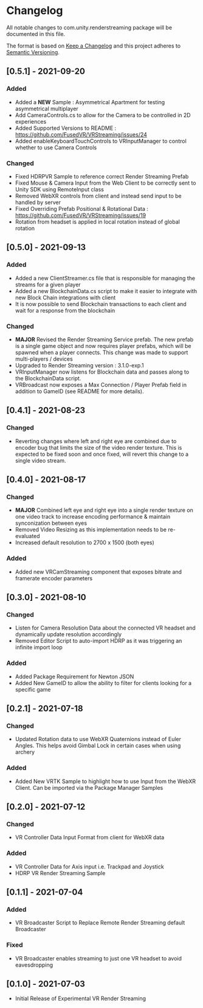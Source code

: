# Changelog
All notable changes to com.unity.renderstreaming package will be documented in this file.

The format is based on [Keep a Changelog](http://keepachangelog.com/en/1.0.0/)
and this project adheres to [Semantic Versioning](http://semver.org/spec/v2.0.0.html).

## [0.5.1] - 2021-09-20

### Added

- Added a **NEW** Sample : Asymmetrical Apartment for testing asymmetrical multiplayer
- Add CameraControls.cs to allow for the Camera to be controlled in 2D experiences
- Added Supported Versions to README : https://github.com/FusedVR/VRStreaming/issues/24
- Added enableKeyboardTouchControls to VRInputManager to control whether to use Camera Controls

### Changed

- Fixed HDRPVR Sample to reference correct Render Streaming Prefab
- Fixed Mouse & Camera Input from the Web Client to be correctly sent to Unity SDK using RemoteInput class
- Removed WebXR controls from client and instead send input to be handled by server 
- Fixed Overriding Prefab Positional & Rotational Data : https://github.com/FusedVR/VRStreaming/issues/19
- Rotation from headset is applied in local rotation instead of global rotation


## [0.5.0] - 2021-09-13

### Added

- Added a new ClientStreamer.cs file that is responsible for managing the streams for a given player
- Added a new BlockchainData.cs script to make it easier to integrate with new Block Chain integrations with client
- It is now possible to send Blockchain transactions to each client and wait for a response from the blockchain

### Changed

- **MAJOR** Revised the Render Streaming Service prefab. The new prefab is a single game object and now requires player prefabs, which will be spawned when a player connects. This change was made to support multi-players / devices
- Upgraded to Render Streaming version : 3.1.0-exp.1
- VRInputManager now listens for Blockchain data and passes along to the BlockchainData script. 
- VRBroadcast now exposes a Max Connection / Player Prefab field in addition to GameID (see README for more details).

## [0.4.1] - 2021-08-23

### Changed

- Reverting changes where left and right eye are combined due to encoder bug that limits the size of the video render texture. This is expected to be fixed soon and once fixed, will revert this change to a single video stream. 

## [0.4.0] - 2021-08-17

### Changed

- **MAJOR** Combined left eye and right eye into a single render texture on one video track to increase encoding performance & maintain synconization between eyes
- Removed Video Resizing as this implementation needs to be re-evaluated
- Increased default resolution to 2700 x 1500 (both eyes)

### Added

- Added new VRCamStreaming component that exposes bitrate and framerate encoder parameters

## [0.3.0] - 2021-08-10

### Changed

- Listen for Camera Resolution Data about the connected VR headset and dynamically update resolution accordingly
- Removed Editor Script to auto-import HDRP as it was triggering an infinite import loop

### Added

- Added Package Requirement for Newton JSON
- Added New GameID to allow the ability to filter for clients looking for a specific game

## [0.2.1] - 2021-07-18

### Changed

- Updated Rotation data to use WebXR Quaternions instead of Euler Angles. This helps avoid Gimbal Lock in certain cases when using archery

### Added

- Added New VRTK Sample to highlight how to use Input from the WebXR Client. Can be imported via the Package Manager Samples

## [0.2.0] - 2021-07-12

### Changed

- VR Controller Data Input Format from client for WebXR data

### Added

- VR Controller Data for Axis input i.e. Trackpad and Joystick
- HDRP VR Render Streaming Sample

## [0.1.1] - 2021-07-04

### Added

- VR Broadcaster Script to Replace Remote Render Streaming default Broadcaster

### Fixed

- VR Broadcaster enables streaming to just one VR headset to avoid eavesdropping

## [0.1.0] - 2021-07-03

- Initial Release of Experimental VR Render Streaming